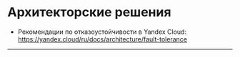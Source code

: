 # Архитекторские решения

* Рекомендации по отказоустойчивости в Yandex Cloud: https://yandex.cloud/ru/docs/architecture/fault-tolerance
---
